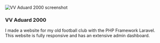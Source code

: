 ![VV Aduard 2000 screenshot](/images/work/aduard_2000_1920x1080_1444039068.png "VV Aduard 2000 screenshot")

### VV Aduard 2000

I made a website for my old football club with the PHP Framework Laravel. 
This website is fully responsive and has an extensive admin dashboard.

